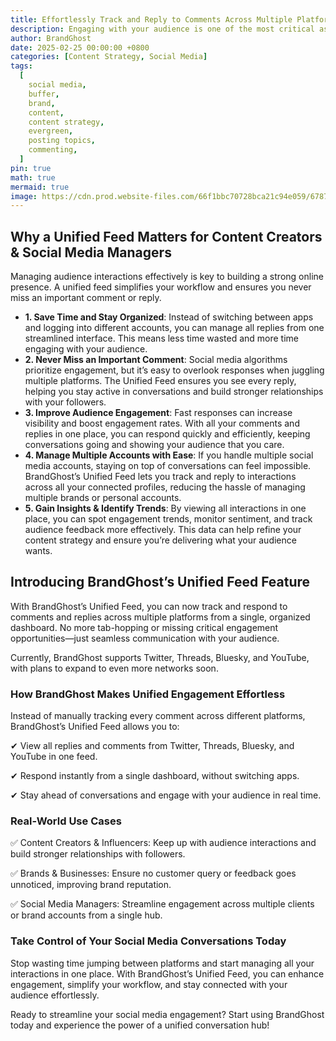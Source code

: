 ```yaml
---
title: Effortlessly Track and Reply to Comments Across Multiple Platforms
description: Engaging with your audience is one of the most critical aspects of social media success. However, managing replies and comments across multiple platforms can quickly become overwhelming. Constantly switching between apps, missing important interactions, and struggling to keep up with engagement can hurt your social media presence.
author: BrandGhost
date: 2025-02-25 00:00:00 +0800
categories: [Content Strategy, Social Media]
tags:
  [
    social media,
    buffer,
    brand,
    content,
    content strategy,
    evergreen,
    posting topics,
    commenting,
  ]
pin: true
math: true
mermaid: true
image: https://cdn.prod.website-files.com/66f1bbc70728bca21c94e059/67872f5a41fea2dd1d1b2c78_Screenshot%202025-01-14%20224513.png
---
```


## Why a Unified Feed Matters for Content Creators & Social Media Managers

Managing audience interactions effectively is key to building a strong online presence. A unified feed simplifies your workflow and ensures you never miss an important comment or reply.

- **1. Save Time and Stay Organized**: Instead of switching between apps and logging into different accounts, you can manage all replies from one streamlined interface. This means less time wasted and more time engaging with your audience.
- **2. Never Miss an Important Comment**: Social media algorithms prioritize engagement, but it’s easy to overlook responses when juggling multiple platforms. The Unified Feed ensures you see every reply, helping you stay active in conversations and build stronger relationships with your followers.
- **3. Improve Audience Engagement**: Fast responses can increase visibility and boost engagement rates. With all your comments and replies in one place, you can respond quickly and efficiently, keeping conversations going and showing your audience that you care.
- **4. Manage Multiple Accounts with Ease**: If you handle multiple social media accounts, staying on top of conversations can feel impossible. BrandGhost’s Unified Feed lets you track and reply to interactions across all your connected profiles, reducing the hassle of managing multiple brands or personal accounts.
- **5. Gain Insights & Identify Trends**: By viewing all interactions in one place, you can spot engagement trends, monitor sentiment, and track audience feedback more effectively. This data can help refine your content strategy and ensure you’re delivering what your audience wants.

## Introducing BrandGhost’s Unified Feed Feature

With BrandGhost’s Unified Feed, you can now track and respond to comments and replies across multiple platforms from a single, organized dashboard. No more tab-hopping or missing critical engagement opportunities—just seamless communication with your audience.

Currently, BrandGhost supports Twitter, Threads, Bluesky, and YouTube, with plans to expand to even more networks soon.

### How BrandGhost Makes Unified Engagement Effortless

Instead of manually tracking every comment across different platforms, BrandGhost’s Unified Feed allows you to:

✔ View all replies and comments from Twitter, Threads, Bluesky, and YouTube in one feed.

✔ Respond instantly from a single dashboard, without switching apps.

✔ Stay ahead of conversations and engage with your audience in real time.

### Real-World Use Cases

✅ Content Creators & Influencers: Keep up with audience interactions and build stronger relationships with followers.

✅ Brands & Businesses: Ensure no customer query or feedback goes unnoticed, improving brand reputation.

✅ Social Media Managers: Streamline engagement across multiple clients or brand accounts from a single hub.

### Take Control of Your Social Media Conversations Today

Stop wasting time jumping between platforms and start managing all your interactions in one place. With BrandGhost’s Unified Feed, you can enhance engagement, simplify your workflow, and stay connected with your audience effortlessly.

Ready to streamline your social media engagement? Start using BrandGhost today and experience the power of a unified conversation hub!
